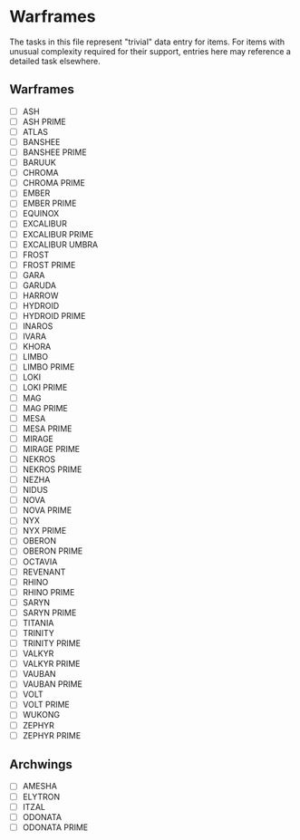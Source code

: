 # Warframes

The tasks in this file represent "trivial" data entry for items. For items with unusual complexity required for their support, entries here may reference a detailed task elsewhere.

## Warframes

-   [ ] ASH
-   [ ] ASH PRIME
-   [ ] ATLAS
-   [ ] BANSHEE
-   [ ] BANSHEE PRIME
-   [ ] BARUUK
-   [ ] CHROMA
-   [ ] CHROMA PRIME
-   [ ] EMBER
-   [ ] EMBER PRIME
-   [ ] EQUINOX
-   [ ] EXCALIBUR
-   [ ] EXCALIBUR PRIME
-   [ ] EXCALIBUR UMBRA
-   [ ] FROST
-   [ ] FROST PRIME
-   [ ] GARA
-   [ ] GARUDA
-   [ ] HARROW
-   [ ] HYDROID
-   [ ] HYDROID PRIME
-   [ ] INAROS
-   [ ] IVARA
-   [ ] KHORA
-   [ ] LIMBO
-   [ ] LIMBO PRIME
-   [ ] LOKI
-   [ ] LOKI PRIME
-   [ ] MAG
-   [ ] MAG PRIME
-   [ ] MESA
-   [ ] MESA PRIME
-   [ ] MIRAGE
-   [ ] MIRAGE PRIME
-   [ ] NEKROS
-   [ ] NEKROS PRIME
-   [ ] NEZHA
-   [ ] NIDUS
-   [ ] NOVA
-   [ ] NOVA PRIME
-   [ ] NYX
-   [ ] NYX PRIME
-   [ ] OBERON
-   [ ] OBERON PRIME
-   [ ] OCTAVIA
-   [ ] REVENANT
-   [ ] RHINO
-   [ ] RHINO PRIME
-   [ ] SARYN
-   [ ] SARYN PRIME
-   [ ] TITANIA
-   [ ] TRINITY
-   [ ] TRINITY PRIME
-   [ ] VALKYR
-   [ ] VALKYR PRIME
-   [ ] VAUBAN
-   [ ] VAUBAN PRIME
-   [ ] VOLT
-   [ ] VOLT PRIME
-   [ ] WUKONG
-   [ ] ZEPHYR
-   [ ] ZEPHYR PRIME

## Archwings

-   [ ] AMESHA
-   [ ] ELYTRON
-   [ ] ITZAL
-   [ ] ODONATA
-   [ ] ODONATA PRIME